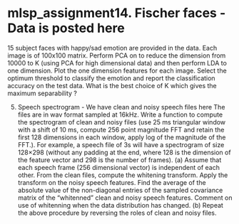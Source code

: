 # mlsp_assignment14. Fischer faces - Data is posted here
15 subject faces with happy/sad emotion are provided in the data. Each image is of
100x100 matrix. Perform PCA on to reduce the dimension from 10000 to K (using
PCA for high dimensional data) and then perform LDA to one dimension. Plot the one
dimension features for each image. Select the optimum threshold to classify the emotion
and report the classification accuracy on the test data. What is the best choice of K
which gives the maximum separability ?

5. Speech spectrogram - We have clean and noisy speech files here
The files are in wav format sampled at 16kHz. Write a function to compute the spectrogram
of clean and noisy files (use 25 ms triangular window with a shift of 10 ms, compute
256 point magnitude FFT and retain the first 128 dimensions in each window, apply log
of the magnitude of the FFT.). For example, a speech file of 3s will have a spectrogram of
size 128×298 (without any padding at the end, where 128 is the dimension of the feature
vector and 298 is the number of frames).
(a) Assume that each speech frame (256 dimensional vector) is independent of each other.
From the clean files, compute the whitening transform. Apply the transform on the
noisy speech features. Find the average of the absolute value of the non-diagonal
entries of the sampled covariance matrix of the “whitenned” clean and noisy speech
features. Comment on use of whitenning when the data distribution has changed.
(b) Repeat the above procedure by reversing the roles of clean and noisy files.
